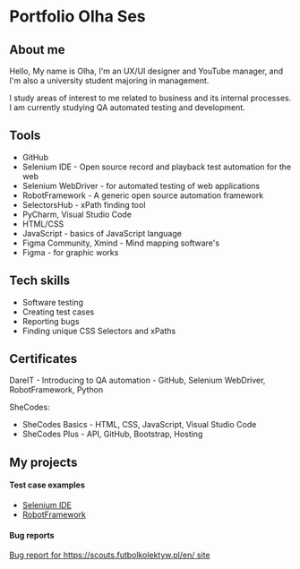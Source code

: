 # Portfolio Olha Ses

## About me
Hello,
My name is Olha, I'm an UX/UI designer and YouTube manager, and I'm also a university student majoring in management.

I study areas of interest to me related to business and its internal processes. I am currently studying QA automated testing and development.

## Tools
* GitHub
* Selenium IDE - Open source record and playback test automation for the web
* Selenium WebDriver - for automated testing of web applications
* RobotFramework - A generic open source automation framework
* SelectorsHub - xPath finding tool
* PyCharm, Visual Studio Code
* HTML/CSS
* JavaScript - basics of JavaScript language
* Figma Community, Xmind - Mind mapping software's
* Figma - for graphic works

## Tech skills
* Software testing
* Creating test cases
* Reporting bugs
* Finding unique CSS Selectors and xPaths

## Certificates
DareIT - Introducing to QA automation - GitHub, Selenium WebDriver, RobotFramework, Python

SheCodes:
* SheCodes Basics - HTML, CSS, JavaScript, Visual Studio Code
* SheCodes Plus - API, GitHub, Bootstrap, Hosting


## My projects

#### Test case examples
* [Selenium IDE](https://github.com/olhases/challenge_portfolio_olhases) 
* [RobotFramework](https://github.com/olhases/test_robotframework)

#### Bug reports
[Bug report for https://scouts.futbolkolektyw.pl/en/ site](https://docs.google.com/document/d/1mJq2o3L542W-oRubk7KbJLlzIFkZ8KUTZcoBUqk1V2w/edit?usp=sharing)
